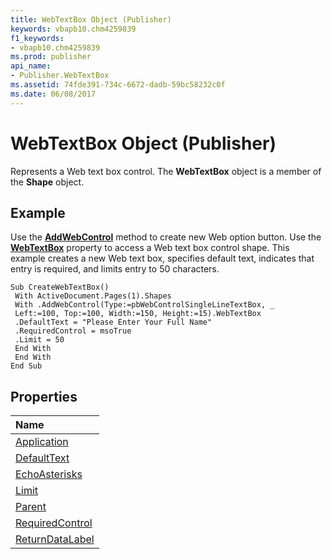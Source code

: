 ```yaml
---
title: WebTextBox Object (Publisher)
keywords: vbapb10.chm4259839
f1_keywords:
- vbapb10.chm4259839
ms.prod: publisher
api_name:
- Publisher.WebTextBox
ms.assetid: 74fde391-734c-6672-dadb-59bc58232c0f
ms.date: 06/08/2017
---
```



# WebTextBox Object (Publisher)

Represents a Web text box control. The **WebTextBox** object is a member of the **Shape** object.
 


## Example

Use the **[AddWebControl](shapes-addwebcontrol-method-publisher.md)** method to create new Web option button. Use the **[WebTextBox](shape-webtextbox-property-publisher.md)** property to access a Web text box control shape. This example creates a new Web text box, specifies default text, indicates that entry is required, and limits entry to 50 characters.
 

 

```
Sub CreateWebTextBox() 
 With ActiveDocument.Pages(1).Shapes 
 With .AddWebControl(Type:=pbWebControlSingleLineTextBox, _ 
 Left:=100, Top:=100, Width:=150, Height:=15).WebTextBox 
 .DefaultText = "Please Enter Your Full Name" 
 .RequiredControl = msoTrue 
 .Limit = 50 
 End With 
 End With 
End Sub
```


## Properties



|**Name**|
|:-----|
|[Application](webtextbox-application-property-publisher.md)|
|[DefaultText](webtextbox-defaulttext-property-publisher.md)|
|[EchoAsterisks](webtextbox-echoasterisks-property-publisher.md)|
|[Limit](webtextbox-limit-property-publisher.md)|
|[Parent](webtextbox-parent-property-publisher.md)|
|[RequiredControl](webtextbox-requiredcontrol-property-publisher.md)|
|[ReturnDataLabel](webtextbox-returndatalabel-property-publisher.md)|

